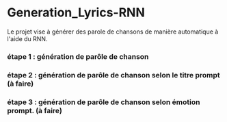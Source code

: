 # Generation_Lyrics-RNN

Le projet vise à générer des parole de chansons de manière automatique à l'aide du RNN.


### étape 1 : génération de parôle de chanson

### étape 2 : génération de parôle de chanson selon le titre prompt (à faire)

### étape 3 : génération de parôle de chanson selon émotion prompt. (à faire)

